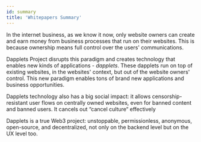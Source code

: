 ```yaml
---
id: summary
title: 'Whitepapers Summary'
---
```


In the internet business, as we know it now, only website owners can create and earn money from business processes that run on their websites. This is because ownership means full control over the users' communications.

Dapplets Project disrupts this paradigm and creates technology that enables new kinds of applications - _dapplets_. These dapplets run on top of existing websites, in the websites' context, but out of the website owners' control. This new paradigm enables tons of brand new applications and business opportunities.

Dapplets technology also has a big social impact: it allows censorship-resistant user flows on centrally owned websites, even for banned content and banned users. It cancels out “cancel culture“ effectively

Dapplets is a true Web3 project: unstoppable, permissionless, anonymous, open-source, and decentralized, not only on the backend level but on the UX level too.
